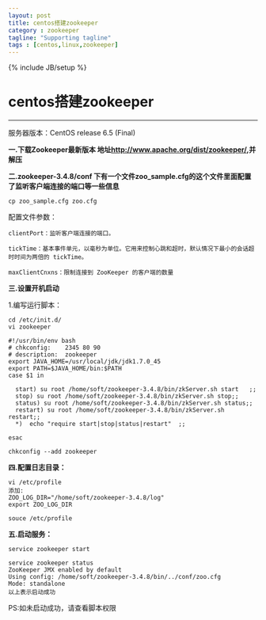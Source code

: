 ```yaml
---
layout: post
title: centos搭建zookeeper
category : zookeeper
tagline: "Supporting tagline"
tags : [centos,linux,zookeeper]
---
```

{% include JB/setup %}
# centos搭建zookeeper
---

服务器版本：CentOS release 6.5 (Final)

**一.下载Zookeeper最新版本  地址<a href='http://www.apache.org/dist/zookeeper/'>http://www.apache.org/dist/zookeeper/</a>,并解压**

**二.zookeeper-3.4.8/conf 下有一个文件zoo_sample.cfg的这个文件里面配置了监听客户端连接的端口等一些信息**


```
cp zoo_sample.cfg zoo.cfg

```

配置文件参数：


```
clientPort：监听客户端连接的端口。

tickTime：基本事件单元，以毫秒为单位。它用来控制心跳和超时，默认情况下最小的会话超时时间为两倍的 tickTime。

maxClientCnxns：限制连接到 ZooKeeper 的客户端的数量
```

<!--break-->

**三.设置开机启动**

1.编写运行脚本：

```
cd /etc/init.d/
vi zookeeper
```

```
#!/usr/bin/env bash
# chkconfig:    2345 80 90
# description:  zookeeper
export JAVA_HOME=/usr/local/jdk/jdk1.7.0_45
export PATH=$JAVA_HOME/bin:$PATH
case $1 in

  start) su root /home/soft/zookeeper-3.4.8/bin/zkServer.sh start   ;;
  stop) su root /home/soft/zookeeper-3.4.8/bin/zkServer.sh stop;;
  status) su root /home/soft/zookeeper-3.4.8/bin/zkServer.sh status;;
  restart) su root /home/soft/zookeeper-3.4.8/bin/zkServer.sh restart;;
  *)  echo "require start|stop|status|restart"  ;;

esac
```

```
chkconfig --add zookeeper
```

**四.配置日志目录：**

```
vi /etc/profile
添加:
ZOO_LOG_DIR="/home/soft/zookeeper-3.4.8/log"
export ZOO_LOG_DIR

souce /etc/profile
```

**五.启动服务：**

```
service zookeeper start

service zookeeper status
ZooKeeper JMX enabled by default
Using config: /home/soft/zookeeper-3.4.8/bin/../conf/zoo.cfg
Mode: standalone
以上表示启动成功
```

PS:如未启动成功，请查看脚本权限